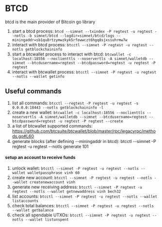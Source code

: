 # BTCD

btcd is the main provider of Bitcoin go library

1. start a btcd process: `btcd --simnet --txindex -P regtest -u regtest --notls -b simnet/btcd --logdir=simnet/btcd/logs --miningaddr=sb1qu8rtzymwzkyk5rfewwczt6hgq8sjxssuhrmw7w`
2. interact with btcd process: `btcctl --simnet -P regtest -u regtest --notls getblockchaininfo`
3. start a btcwallet process to interact with btcd: `btcwallet -c localhost:18556 --noclienttls --noservertls -A simnet/walletdb --simnet --btcdusername=regtest --btcdpassword=regtest -u regtest -P regtest`
4. interact with btcwallet process: `btcctl --simnet -P regtest -u regtest --notls --wallet getinfo`

## Useful commands
1. list all commands: `btcctl --regtest -P regtest -u regtest -s 0.0.0.0:18443 --notls getblockchaininfo -l`
2. create a new wallet: `btcwallet -c localhost:18556 --noclienttls --noservertls -A simnet/walletdb --simnet --btcdusername=regtest --btcdpassword=regtest -u regtest -P regtest --create`
3. a list of btcwallet supported commands: https://github.com/btcsuite/btcwallet/blob/master/rpc/legacyrpc/methods.go#L60
4. generate blocks (after defining --miningaddr in btcd): btcctl --simnet -P regtest -u regtest --notls generate 101

#### setup an account to receive funds
1. unlock wallet: `btcctl --simnet -P regtest -u regtest --notls --wallet walletpassphrase vinh 60`
2. create new account: `btcctl --simnet -P regtest -u regtest --notls --wallet createnewaccount vinh`
3. generate new receiving address: `btcctl --simnet -P regtest -u regtest --notls --wallet getnewaddress vinh bech32`
4. list accounts: `btcctl --simnet -P regtest -u regtest --notls --wallet listaccounts`
5. check total balances: `btcctl --simnet -P regtest -u regtest --notls --wallet getbalance`
6. check all spendable UTXOs: `btcctl --simnet -P regtest -u regtest --notls --wallet listunspent`